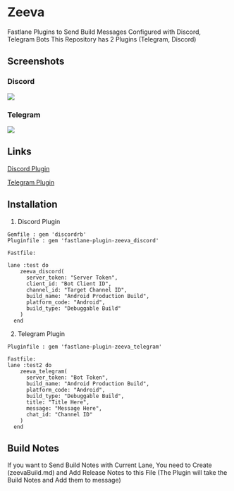 # Zeeva

Fastlane Plugins to Send Build Messages Configured with Discord, Telegram Bots
This Repository has 2 Plugins (Telegram, Discord)

## Screenshots

### Discord

![](https://user-images.githubusercontent.com/29167110/192423750-65d714de-7cc5-428c-9052-8b8d250696b1.png)


### Telegram

![](https://user-images.githubusercontent.com/29167110/192424255-4362aeec-26a8-45d9-8754-2494c2b7fcc1.jpeg)

## Links

[Discord Plugin](https://rubygems.org/gems/fastlane-plugin-zeeva_discord)

[Telegram Plugin](https://rubygems.org/gems/fastlane-plugin-zeeva_telegram)

## Installation

1. Discord Plugin
```
Gemfile : gem 'discordrb'
Pluginfile : gem 'fastlane-plugin-zeeva_discord'

Fastfile:

lane :test do
    zeeva_discord(
      server_token: "Server Token",
      client_id: "Bot Client ID",
      channel_id: "Target Channel ID",
      build_name: "Android Production Build",
      platform_code: "Android",
      build_type: "Debuggable Build"
    )
  end
```

2. Telegram Plugin
```
Pluginfile : gem 'fastlane-plugin-zeeva_telegram'

Fastfile:
lane :test2 do
    zeeva_telegram(
      server_token: "Bot Token",
      build_name: "Android Production Build",
      platform_code: "Android",
      build_type: "Debuggable Build",
      title: "Title Here",
      message: "Message Here",
      chat_id: "Channel ID"
    )
  end
```

## Build Notes

If you want to Send Build Notes with Current Lane, You need to Create (zeevaBuild.md)
and Add Release Notes to this File (The Plugin will take the Build Notes and Add them to message)

